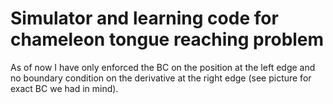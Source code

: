 # Simulator and learning code for chameleon tongue reaching problem

As of now I have only enforced the BC on the position at the left edge and no
boundary condition on the derivative at the right edge (see picture for exact BC
we had in mind).
